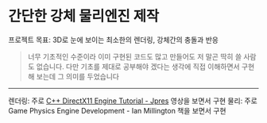 # 간단한 강체 물리엔진 제작
프로젝트 목표: 3D로 눈에 보이는 최소한의 렌더링, 강체간의 충돌과 반응
> 너무 기초적인 수준이라 이미 구현된 코드도 많고 만들어도 저 말곤 딱히 쓸 사람도 없습니다. 다만 기초를 제대로 공부해야 겠다는 생각에 직접 이해하면서 구현해 보는데 그 의미를 두었습니다
***
렌더링: 주로 [C++ DirectX11 Engine Tutorial - Jpres](https://www.youtube.com/watch?v=gQIG77PfLgo&list=PLcacUGyBsOIBlGyQQWzp6D1Xn6ZENx9Y2) 영상을 보면서 구현
물리: 주로 Game Physics Engine Development - Ian Millington 책을 보면서 구현
